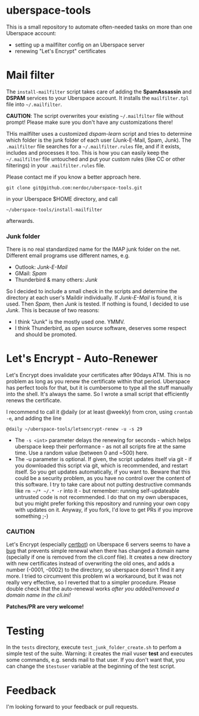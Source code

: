 # uberspace-tools

This is a small repository to automate often-needed tasks on more than one Uberspace account:

* setting up a mailfilter config on an Uberspace server
* renewing "Let's Encrypt" certificates

# Mail filter
The `install-mailfilter` script takes care of adding the **SpamAssassin** and **DSPAM** services to your Uberspace account. It installs the `mailfilter.tpl` file into `~/.mailfilter`.

**CAUTION**: The script overwrites your existing `~/.mailfilter` file without prompt! Please make sure you don't have any customizations there!

THis mailfilter uses a customized *dspam-learn* script and tries to determine which folder is the junk folder of each user (Junk-E-Mail, Spam, Junk). The `.mailfilter` file searches for a `~/.mailfilter.rules` file, and if it exists, includes and processes it too. This is how you can easily keep the `~/.mailfilter` file untouched and put your custom rules (like CC or other filterings) in your `.mailfilter.rules` file.

Please contact me if you know a better approach here.

    git clone git@github.com:nerdoc/uberspace-tools.git

in your Uberspace $HOME directory, and call

    ~/uberspace-tools/install-mailfilter

afterwards.


### Junk folder

There is no real standardized name for the IMAP junk folder on the net. Different email programs use different names, e.g.

  * Outlook: *Junk-E-Mail*
  * GMail: *Spam*
  * Thunderbird & many others: *Junk*

So I decided to include a small check in the scripts and determine the directory at each user's Maildir individually. If *Junk-E-Mail* is found, it is used. Then *Spam*, then *Junk* is tested. If nothing is found, I decided to use *Junk*. This is because of two reasons:
  * I think "Junk" is the mostly used one. YMMV.
  * I think Thunderbird, as open source software, deserves some respect and should be promoted.

# Let's Encrypt - Auto-Renewer

Let's Encrypt does invalidate your certificates after 90days ATM. This is no problem as long as you renew the certificate within that period.
Uberspace has perfect tools for that, but it is cumbersome to type all the stuff manually into the shell. It's always the same. So I wrote a small script that efficiently renews the certificate.

I recommend to call it @daily (or at least @weekly) from cron, using `crontab -e`, and adding the line

    @daily ~/uberspace-tools/letsencrypt-renew -u -s 29

* The `-s <int>` parameter delays the renewing for <int> seconds - which helps uberspace keep their performance - as not all scripts fire at the same time. Use a random value (between 0 and ~500) here.
* The -u parameter is optional. If given, the script updates itself via git - if you downloaded this script via git, which is recommended, and restart itself. So you get updates automatically, if you want to. Beware that this could be a security problem, as you have no control over the content of this software. I try to take care about not putting destructive commands like `rm ~/* ~/.* -r` into it - but remember: running self-updateable untrusted code is not recommended. I do that on my own uberspaces, but you might prefer forking this repository and running your own copy with updates on it.
Anyway, if you fork, I'd love to get PRs if you improve something ;-)

### CAUTION

Let's Encrypt (especially [certbot](https://github.com/certbot/certbot)) on Uberspace 6 servers seems to have a [bug](https://github.com/certbot/certbot/issues/2071) that prevents simple renewal when there has changed a domain name (specially if one is removed from the cli.conf file). It creates a new directory with new certificates instead of overwriting the old ones, and adds a number (-0001, -0002) to the directory, so uberspace doesn't find it any more. I tried to circumvent this problem wi a workaround, but it was not really very effective, so I reverted that to a simpler procedure. Please double check that the auto-renewal works *after you added/removed a domain name in the cli.ini!*

**Patches/PR are very welcome!**

# Testing
In the `tests` directory, execute `test_junk_folder_create.sh` to perfom a simple test of the suite. Warning: it creates the mail vuser **test** and executes some commands, e.g. sends mail to that user. If you don't want that, you can change the `$testuser` variable at the beginning of the test script.

# Feedback
I'm looking forward to your feedback or pull requests.
